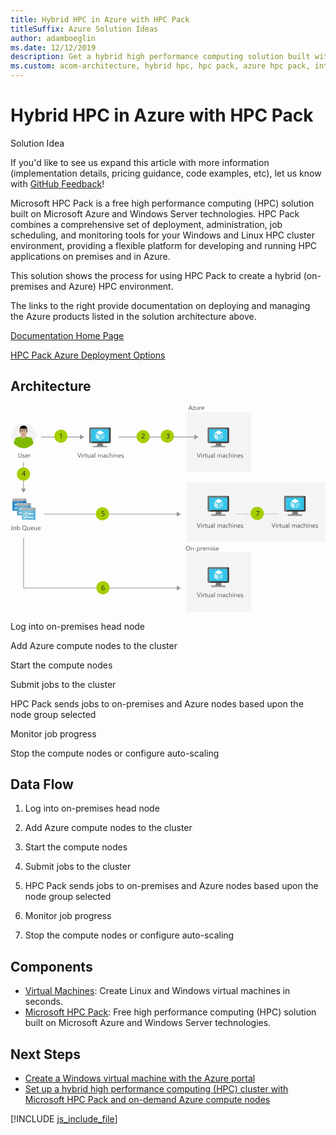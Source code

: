 ```yaml
---
title: Hybrid HPC in Azure with HPC Pack
titleSuffix: Azure Solution Ideas
author: adamboeglin
ms.date: 12/12/2019
description: Get a hybrid high performance computing solution built with Windows Server technology. Use Azure HPC Pack to create a hybrid HPC environment.
ms.custom: acom-architecture, hybrid hpc, hpc pack, azure hpc pack, interactive-diagram
---
```

# Hybrid HPC in Azure with HPC Pack

<div class="alert">
    <p class="alert-title">
        <span class="icon is-left" aria-hidden="true">
            <span class="icon docon docon-lightbulb" role="presentation"></span>
        </span>Solution Idea</p>
    <p>If you'd like to see us expand this article with more information (implementation details, pricing guidance, code examples, etc), let us know with <a href="#feedback">GitHub Feedback</a>!</p>
</div>

Microsoft HPC Pack is a free high performance computing (HPC) solution built on Microsoft Azure and Windows Server technologies. HPC Pack combines a comprehensive set of deployment, administration, job scheduling, and monitoring tools for your Windows and Linux HPC cluster environment, providing a flexible platform for developing and running HPC applications on premises and in Azure.

This solution shows the process for using HPC Pack to create a hybrid (on-premises and Azure) HPC environment.

The links to the right provide documentation on deploying and managing the Azure products listed in the solution architecture above.

[Documentation Home Page](https://technet.microsoft.com/library/cc514029\(v=ws.11\).aspx)

[HPC Pack Azure Deployment Options](/azure/virtual-machines/windows/hpcpack-cluster-options)

## Architecture

<svg class="architecture-diagram" aria-labelledby="hybrid-hpc-in-azure-with-hpc-pack" height="453" viewbox="0 0 690 453" width="690" xmlns="http://www.w3.org/2000/svg">
    <g fill="none" fill-rule="evenodd" stroke="none" stroke-width="1">
        <path fill="#F4F4F4" d="M386.358 452.874h141.34v-131.25h-141.34zM386.358 145.541h141.341V14.291H386.358zM386.358 298.874h303.344V167.623H386.358z"/>
        <path d="M4.743 229.25c0 .7.5 1.2 1.2 1.2h27.6c.7 0 1.2-.5 1.2-1.2v-20h-30v20z" fill="#0072C5"/>
        <path d="M4.743 209.65v19.6c0 .7.5 1.2 1.2 1.2h11.5l10.636-20.8H4.743z" fill="#0072C5"/>
        <path d="M4.743 209.65v19.6c0 .7.5 1.2 1.2 1.2h11.5l10.636-20.8H4.743z" fill="#2F8DCC"/>
        <path d="M8.843 216.65l-.3-.3c-.1-.1-.1-.2 0-.3l.8-.7.1-.1c.1 0 .1 0 .1.1l2.2 2.4 3.9-4.9s.1-.1.2-.1h.1l.9.7.1.1v.1l-5 6.3-3.1-3.3zM8.843 224.45l-.3-.3c-.1-.1-.1-.2 0-.3l.8-.7.1-.1c.1 0 .1 0 .1.1l2.2 2.4 3.9-4.9s.1-.1.2-.1h.1l.9.7.1.1v.1l-5 6.3-3.1-3.3z" fill="#FFF"/>
        <path d="M14.743 239.25c0 .7.5 1.2 1.2 1.2h27.6c.7 0 1.2-.5 1.2-1.2v-20h-30v20z" fill="#3998C5"/>
        <path d="M14.743 219.65v19.6c0 .7.5 1.2 1.2 1.2h11.5l10.636-20.8H14.743z" fill="#3998C5"/>
        <path d="M14.743 219.65v19.6c0 .7.5 1.2 1.2 1.2h11.5l10.636-20.8H14.743z" fill="#60ADCE"/>
        <path d="M18.843 226.65l-.3-.3c-.1-.1-.1-.2 0-.3l.8-.7.1-.1c.1 0 .1 0 .1.1l2.2 2.4 3.9-4.9s.1-.1.2-.1h.1l.9.7.1.1v.1l-5 6.3-3.1-3.3zM18.843 234.45l-.3-.3c-.1-.1-.1-.2 0-.3l.8-.7.1-.1c.1 0 .1 0 .1.1l2.2 2.4 3.9-4.9s.1-.1.2-.1h.1l.9.7.1.1v.1l-5 6.3-3.1-3.3z" fill="#FFF"/>
        <path d="M24.743 249.25c0 .7.5 1.2 1.2 1.2h27.6c.7 0 1.2-.5 1.2-1.2v-20h-30v20z" fill="#59B3D8"/>
        <path d="M53.542 224.05h-27.6c-.7 0-1.2.5-1.2 1.2v4.4h30v-4.4c0-.7-.5-1.2-1.2-1.2" fill="#9FA0A1"/>
        <path d="M25.942 224.05c-.7 0-1.2.5-1.2 1.2v4.4H48.08l2.863-5.6h-25z" fill="#B2B2B3"/>
        <path d="M24.743 229.65v19.6c0 .7.5 1.2 1.2 1.2h11.5l10.636-20.8H24.743z" fill="#59B3D8"/>
        <path d="M24.743 229.65v19.6c0 .7.5 1.2 1.2 1.2h11.5l10.636-20.8H24.743z" fill="#7BC3DD"/>
        <path d="M28.843 236.65l-.3-.3c-.1-.1-.1-.2 0-.3l.8-.7.1-.1c.1 0 .1 0 .1.1l2.2 2.4 3.9-4.9s.1-.1.2-.1h.1l.9.7.1.1v.1l-5 6.3-3.1-3.3zM37.942 238.55h12v-2h-12zM28.843 244.45l-.3-.3c-.1-.1-.1-.2 0-.3l.8-.7.1-.1c.1 0 .1 0 .1.1l2.2 2.4 3.9-4.9s.1-.1.2-.1h.1l.9.7.1.1v.1l-5 6.3-3.1-3.3zM37.942 246.45h12v-2h-12z" fill="#FFF"/>
        <path d="M33.542 204.05h-27.6c-.7 0-1.2.5-1.2 1.2v4.4h30v-4.4c0-.7-.5-1.2-1.2-1.2" fill="#9FA0A1"/>
        <path d="M5.942 204.05c-.7 0-1.2.5-1.2 1.2v4.4H28.08l2.863-5.6h-25z" fill="#B2B2B3"/>
        <path d="M43.542 214.05h-27.6c-.7 0-1.2.5-1.2 1.2v4.4h30v-4.4c0-.7-.5-1.2-1.2-1.2" fill="#9FA0A1"/>
        <path d="M15.942 214.05c-.7 0-1.2.5-1.2 1.2v4.4H38.08l2.863-5.6h-25z" fill="#B2B2B3"/>
        <path d="M55.968 66.548c0 14.98-12.092 27.078-26.997 27.078-14.98 0-27.07-12.097-27.07-27.078 0-14.905 12.09-26.994 27.07-26.994 14.905 0 26.997 12.089 26.997 26.994" fill="#F2F2F2"/>
        <path d="M28.746 93.626c-5.094-.075-9.89-1.521-13.916-3.956v-1.445l-.076-1.37-.15-2.738-.234-5.017-.228-4.335v-.303l3.503-.228.757-.075 10.04-.688.304-.075h.151v20.23h-.15z" fill="#7FBA00"/>
        <path fill="#7FBA00" d="M14.982 78.948l-1.672-8.443 14.672-2.965 1.677 8.442z"/>
        <path d="M43.497 74.462v.228l-.226 4.41-.302 6.462-.159 2.436V89.82c-4.027 2.436-8.814 3.805-13.838 3.805H28.747v-20.23h.15l.226.075 10.117.688.687.075 3.57.228z" fill="#7FBA00"/>
        <path d="M43.877 89.14a230.948 230.948 0 00-.909-3.579 215.002 215.002 0 00-1.982-6.84l-.073-.076c0-.156-.078-.31-.152-.46a59.437 59.437 0 00-.683-2.505c-.15-.462-.15-.99-.15-1.446a3.712 3.712 0 012.505-2.89 4.621 4.621 0 011.746-.075 3.58 3.58 0 012.587 2.505c.23.763.532 1.596.766 2.511.074.151.074.228.15.379.605 2.132 1.37 4.563 2.051 7.15-1.67 2.05-3.648 3.88-5.856 5.326" fill="#7FBA00"/>
        <path fill="#7FBA00" d="M42.584 78.948l-14.603-2.966 1.678-8.442 14.672 2.965z"/>
        <path d="M50.421 83.05c-.233.31-.462.537-.687.764-1.672 2.05-3.65 3.88-5.858 5.326-.226.15-.379.227-.605.379-.15-.455-.303-.991-.462-1.521-.908-3.118-1.974-6.923-2.73-9.352 0-.082 0-.158-.078-.234-.308-1.06-.536-1.975-.687-2.505l.764-.227 3.42-.99 3.268-.915.84-.228c0 .15.076.454.15.688.152.53.38 1.21.608 1.899.536 1.976 1.293 4.487 2.057 6.916" fill="#7FBA00"/>
        <path d="M39.163 74.916c.077 2.436 2.126 4.26 4.488 4.184 2.36-.076 4.257-2.057 4.182-4.411-.076-2.436-2.056-4.26-4.487-4.184-2.36.076-4.26 2.05-4.183 4.41M17.487 75.907c-.303.681-.606 1.521-.909 2.43 0 .151-.076.226-.076.308-.076.076-.076.152-.076.303-.61 1.521-1.217 3.27-1.823 5.17-.46 1.443-.99 2.89-1.445 4.41a27.01 27.01 0 01-5.629-5.396c.757-2.436 1.596-4.644 2.278-6.544.076-.227.076-.378.151-.53.31-.915.612-1.672.84-2.436.454-1.218 1.445-2.05 2.663-2.354.606-.075 1.217-.075 1.823.152 1.294.454 2.127 1.596 2.361 2.814.075.53 0 1.061-.158 1.673" fill="#7FBA00"/>
        <path d="M18.25 76.134c-.076.076-.076.15-.076.228-.226.53-.453 1.217-.762 2.126-.682 2.208-1.748 5.402-2.657 8.368-.31.763-.537 1.52-.764 2.284-.303-.234-.53-.385-.832-.612a27.014 27.014 0 01-5.63-5.396c-.151-.233-.303-.46-.46-.687 1.141-3.648 2.436-7.377 2.89-8.898.075-.076.075-.151.075-.227l.763.302 3.345 1.143 3.346 1.142.762.227z" fill="#7FBA00"/>
        <path d="M18.402 74.386c.227 2.354-1.521 4.487-3.881 4.714-2.354.227-4.486-1.521-4.714-3.881-.227-2.354 1.52-4.486 3.882-4.714 2.353-.226 4.486 1.522 4.713 3.88" fill="#7FBA00"/>
        <path d="M28.366 72.48c-2.815 0-5.099-1.748-5.099-4.563V64.27H33.46v3.647c0 2.815-2.28 4.563-5.093 4.563" fill="#D8B195"/>
        <path d="M28.366 45.485c-4.562 0-7.837 4.87-7.989 10.953 0-.15.076-.307.152-.459.536-1.598 3.123-.91 2.511.687-.303.985-.833 1.9-.833 2.967-.076.606.076 1.292.152 1.898.53.151.984.531.984 1.295v2.662a7.677 7.677 0 002.511 1.672c.764.531 1.597.91 2.512.91.908 0 1.747-.379 2.506-.91.99-.379 1.828-.989 2.587-1.749v-3.115c0-.688.454-1.068.99-1.219v-2.36c0-.15-.15-.453 0-.15-.687-1.37 1.067-2.588 1.975-1.673 0-6.31-2.203-11.409-8.058-11.409" fill="#B8977C"/>
        <path d="M36.424 56.516c0 6.385-3.421 10.721-8.058 10.721-4.638 0-7.99-4.336-7.99-10.721 0-6.316 3.352-11.41 7.99-11.41 5.855 0 8.058 5.093 8.058 11.41" fill="#D8B195"/>
        <path d="M21.14 55.068h-1.065c-.455 0-.758.457-.758.911v3.193c0 .536.303.916.758.916h.763l.303-5.02zM35.59 55.068h1.063c.459 0 .76.457.76.911v3.193c0 .536-.301.916-.76.916h-.76l-.302-5.02z" fill="#D8B195"/>
        <path d="M24.94 56.817c.308 0 .611-.302.611-.612 0-.303-.302-.606-.611-.606-.379 0-.683.303-.683.606.076.384.304.612.682.612M32.013 56.894a.605.605 0 00.613-.607c0-.308-.385-.61-.688-.61-.305 0-.607.302-.607.61 0 .378.302.681.682.607" fill="#000"/>
        <path d="M23.652 63.968h9.428c-1.142 2.277-2.814 3.646-4.714 3.646-1.906 0-3.578-1.37-4.714-3.646" fill="#D8B195"/>
        <path d="M30.039 60.01c0 .23-.23.532-.613.532-.074 0-.152.15-.377.308a.967.967 0 01-.682.305c-.228 0-.536-.154-.687-.305-.153-.157-.304-.308-.38-.308-.38 0-.606-.302-.606-.531v-.074h3.345v.074z" fill="#B8977C"/>
        <path d="M28.366 55.297v4.64h-1.672c0-.152.151-.303.227-.38.302-.23.53-.764.606-1.37l.075-2.587c0-.606.613-.303.764-.303" fill="#E6CCB9"/>
        <path d="M36.575 51.953v6.916h-.682l-.377-8.286-2.285.303c-3.193.38-6.386.38-9.579 0l-2.208-.303-.455 8.21h-.688v-6.84c0-4.108 2.815-7.453 6.317-7.453h3.648c3.496 0 6.31 3.345 6.31 7.453" fill="#000"/>
        <path d="M34.6 55.6v-.075c0-.228-.15-.456-.378-.682-.226-.31-1.067-.386-1.521-.386h-1.98c-.454 0-.911.076-1.213.386-.234.225-.234.38-.308.605v.151c0 .532.074.99.385 1.75.303.765.985 1.218 1.746 1.293.759.075 1.144.075 1.749 0 .605-.076.99-.228 1.218-.606.152-.229.226-.462.303-.839v-.077c.077-.53.077-.834 0-1.52m-.303 2.207c-.228.457-.535.683-1.218.76h-1.75c-.76-.077-1.368-.53-1.671-1.295-.233-.682-.308-1.292-.308-1.672v-.304c.075-.15.157-.227.234-.379a1.829 1.829 0 011.136-.384h1.98c.454 0 1.213.151 1.446.384.226.228.303.38.377.608v.075c0 .686 0 .99-.074 1.597v.151c-.077.227-.077.303-.152.46M27.602 55.448c0-.226-.075-.38-.303-.605-.302-.31-.757-.385-1.218-.385h-1.974c-.455 0-1.294.075-1.522.385l-.302.302c-.076.152-.076.23-.076.38v.074c0 .688-.076.991 0 1.598.076.377.152.688.303.84.227.378.606.53 1.218.604.682.077.984.077 1.748 0 .833-.075 1.445-.528 1.748-1.293.303-.758.378-1.217.378-1.749v-.15zm-.454 1.823c-.303.765-.915 1.22-1.672 1.295h-1.672c-.688-.076-.99-.227-1.219-.607a1.311 1.311 0 01-.226-.762c-.076-.607-.076-.91-.076-1.598v-.074c0-.077.076-.228.151-.303 0-.077.076-.228.228-.304.227-.234.99-.385 1.444-.385h1.975c.461 0 .916.151 1.143.385.075.15.151.227.227.38v.301c0 .38-.076.991-.303 1.672z" fill="#000"/>
        <path d="M34.524 54.533c-.303-.303-.913-.303-1.444-.303-.531-.074-1.598-.074-2.285-.074-.682.074-1.21.074-1.444.453-.151.152-.228.31-.303.536v-.077h-1.295v.077a3.728 3.728 0 00-.226-.536c-.303-.379-.833-.379-1.521-.453-.681 0-1.672 0-2.278.074-.537 0-1.142 0-1.445.303-.227.228-.385.612-.461.992 0 .074.537.074.537 0 0-.15.15-.457.303-.607.227-.234.757-.309 1.293-.309.455-.076 1.673-.076 2.127 0 .536 0 .915.075 1.142.31.075.15.227.303.227.53h1.9c0-.227.156-.38.234-.53.225-.235.682-.31 1.136-.31.459-.076 1.672-.076 2.13 0 .53 0 1.063.075 1.296.31.15.15.302.378.302.606 0 .074.532 0 .532 0-.078-.38-.23-.764-.457-.992" fill="#000"/>
        <path d="M28.44 64.119c-.838 0-1.67-.151-2.661-.38-.228 0-.303-.233-.303-.459.075-.151.303-.303.454-.228 1.9.38 3.118.38 4.942 0 .234-.075.459.077.459.228.077.226-.075.459-.303.459-.99.229-1.754.38-2.587.38" fill="#A71E22"/>
        <path fill="#36C4EA" d="M435.043 79.965h41.038V50.877h-41.038z"/>
        <path d="M462.28 82.762H449.454c1.541 5.44-.529 6.222-9.599 6.222v2.849h30.841v-2.85c-9.069 0-9.959-.777-8.416-6.221" fill="#7A7A7A"/>
        <path d="M476.01 48.296l.02.001-.02-.002h-41.756c-.611 0-1.163.244-1.602.625.439-.38.99-.624 1.6-.624h41.759z" fill="#707070"/>
        <path d="M476.04 48.298l-4.293 3.627h3.431v27.208h-35.635l-4.296 3.63h40.764c1.416 0 2.85-1.255 2.85-2.663V50.981c0-1.41-1.415-2.666-2.822-2.683" fill="#3E3E3E"/>
        <path d="M476.04 48.298h-.011.011zM431.69 80.1V50.981a2.749 2.749 0 00-.001.001V80.1c0 1.409 1.145 2.664 2.564 2.664h.993l.001-.001h-.994c-1.419 0-2.563-1.254-2.563-2.663" fill="#FFF"/>
        <path d="M435.265 79.134V51.926h36.482l4.292-3.627-.01-.001-.018-.001h-41.758c-.61 0-1.162.243-1.601.623a2.752 2.752 0 00-.961 2.06V80.1c0 1.409 1.144 2.663 2.563 2.663h.994l4.295-3.63h-4.278z" fill="#707070"/>
        <path fill="#9FA0A1" d="M439.855 91.832h30.841v-2.85h-30.841z"/>
        <path d="M455.764 50.272a.67.67 0 11-1.34 0 .67.67 0 011.34 0" fill="#B7D332"/>
        <path d="M455.79 64.705a.254.254 0 01-.126-.036l-8.306-4.795a.251.251 0 010-.434l8.255-4.763a.25.25 0 01.248 0l8.309 4.796a.247.247 0 01.124.217c0 .09-.046.172-.124.217l-8.253 4.762a.249.249 0 01-.127.036" fill="#FFF"/>
        <path d="M454.845 76.106v-9.591a.266.266 0 00-.122-.22l-8.281-4.777a.247.247 0 00-.252 0 .25.25 0 00-.13.215v9.597c.002.09.05.17.13.214l8.28 4.78a.237.237 0 00.126.033h.002c.04 0 .084-.011.125-.033a.259.259 0 00.122-.218" fill="#BEEDF7"/>
        <path d="M465.34 71.544a.246.246 0 00.127-.218v-9.529a.248.248 0 00-.127-.217.245.245 0 00-.248 0l-8.281 4.777a.258.258 0 00-.121.216v9.535c0 .09.047.17.12.215a.262.262 0 00.13.034h.002a.221.221 0 00.12-.034l8.278-4.779z" fill="#7CDBF1"/>
        <path fill="#36C4EA" d="M175.71 79.965h41.038V50.877H175.71z"/>
        <path d="M202.947 82.762H190.12c1.542 5.44-.529 6.222-9.599 6.222v2.849h30.842v-2.85c-9.07 0-9.959-.777-8.416-6.221" fill="#7A7A7A"/>
        <path d="M216.677 48.296l.02.001-.02-.002H174.92c-.61 0-1.162.244-1.602.625.44-.38.991-.624 1.601-.624h41.758z" fill="#707070"/>
        <path d="M216.706 48.298l-4.292 3.627h3.431v27.208H180.21l-4.296 3.63h40.763c1.416 0 2.85-1.255 2.85-2.663V50.981c0-1.41-1.415-2.666-2.82-2.683" fill="#3E3E3E"/>
        <path d="M216.707 48.298h-.011.01zM172.357 80.1V50.981a2.752 2.752 0 010 .001V80.1c0 1.409 1.144 2.664 2.563 2.664h.993v-.001h-.993c-1.418 0-2.563-1.254-2.563-2.663" fill="#FFF"/>
        <path d="M175.932 79.134V51.926h36.482l4.292-3.627-.01-.001-.018-.001H174.92c-.61 0-1.162.243-1.601.623a2.75 2.75 0 00-.962 2.06V80.1c0 1.409 1.145 2.663 2.564 2.663h.993l4.296-3.63h-4.278z" fill="#707070"/>
        <path fill="#9FA0A1" d="M180.522 91.832h30.841v-2.85h-30.841z"/>
        <path d="M196.43 50.272a.67.67 0 11-1.339.001.67.67 0 011.339-.001" fill="#B7D332"/>
        <path d="M196.457 64.705a.257.257 0 01-.126-.036l-8.306-4.795a.251.251 0 010-.434l8.255-4.763a.25.25 0 01.249 0l8.308 4.796a.247.247 0 01.124.217c0 .09-.047.172-.125.217l-8.253 4.762a.249.249 0 01-.126.036" fill="#FFF"/>
        <path d="M195.512 76.106v-9.591a.265.265 0 00-.123-.22l-8.281-4.777a.247.247 0 00-.252 0 .25.25 0 00-.128.215v9.597a.243.243 0 00.128.214l8.28 4.78a.237.237 0 00.127.033h.002c.04 0 .083-.011.124-.033a.257.257 0 00.123-.218" fill="#BEEDF7"/>
        <path d="M206.006 71.544a.246.246 0 00.127-.218v-9.529a.248.248 0 00-.127-.217.245.245 0 00-.248 0l-8.28 4.777a.26.26 0 00-.122.216v9.535c.001.09.048.17.121.215a.262.262 0 00.13.034h.001a.219.219 0 00.121-.034l8.277-4.779z" fill="#7CDBF1"/>
        <path fill="#36C4EA" d="M435.043 229.965h41.038v-29.088h-41.038z"/>
        <path d="M462.28 232.762H449.454c1.541 5.44-.529 6.222-9.599 6.222v2.849h30.841v-2.85c-9.069 0-9.959-.777-8.416-6.221" fill="#7A7A7A"/>
        <path d="M476.01 198.296l.02.001-.02-.002h-41.756c-.611 0-1.163.244-1.602.625.439-.38.99-.624 1.6-.624h41.759z" fill="#707070"/>
        <path d="M476.04 198.298l-4.293 3.627h3.431v27.208h-35.635l-4.296 3.63h40.764c1.416 0 2.85-1.255 2.85-2.663v-29.119c0-1.41-1.415-2.666-2.822-2.683" fill="#3E3E3E"/>
        <path d="M476.04 198.298h-.011.011zM431.69 230.1v-29.119a2.749 2.749 0 00-.001.001V230.1c0 1.409 1.145 2.664 2.564 2.664h.993l.001-.001h-.994c-1.419 0-2.563-1.254-2.563-2.663" fill="#FFF"/>
        <path d="M435.265 229.134v-27.208h36.482l4.292-3.627-.01-.001-.018-.001h-41.758c-.61 0-1.162.243-1.601.623a2.752 2.752 0 00-.961 2.06v29.12c0 1.409 1.144 2.663 2.563 2.663h.994l4.295-3.63h-4.278z" fill="#707070"/>
        <path fill="#9FA0A1" d="M439.855 241.832h30.841v-2.85h-30.841z"/>
        <path d="M455.764 200.272a.67.67 0 11-1.34 0 .67.67 0 011.34 0" fill="#B7D332"/>
        <path d="M455.79 214.705a.254.254 0 01-.126-.036l-8.306-4.795a.251.251 0 010-.434l8.255-4.763a.25.25 0 01.248 0l8.309 4.796a.247.247 0 01.124.217c0 .09-.046.172-.124.217l-8.253 4.762a.249.249 0 01-.127.036" fill="#FFF"/>
        <path d="M454.845 226.106v-9.591a.266.266 0 00-.122-.22l-8.281-4.777a.247.247 0 00-.252 0 .25.25 0 00-.13.215v9.597c.002.09.05.17.13.214l8.28 4.78a.237.237 0 00.126.033h.002c.04 0 .084-.011.125-.033a.259.259 0 00.122-.218" fill="#BEEDF7"/>
        <path d="M465.34 221.544a.246.246 0 00.127-.218v-9.529a.248.248 0 00-.127-.217.245.245 0 00-.248 0l-8.281 4.777a.258.258 0 00-.121.216v9.535c0 .09.047.17.12.215a.262.262 0 00.13.034h.002a.221.221 0 00.12-.034l8.278-4.779z" fill="#7CDBF1"/>
        <path fill="#36C4EA" d="M435.043 385.965h41.038v-29.088h-41.038z"/>
        <path d="M462.28 388.761H449.454c1.541 5.442-.529 6.222-9.599 6.222v2.85h30.841v-2.85c-9.069 0-9.959-.778-8.416-6.222" fill="#7A7A7A"/>
        <path d="M476.01 354.296l.02.001-.02-.002h-41.756c-.611 0-1.163.244-1.602.624.439-.38.99-.623 1.6-.623h41.759z" fill="#707070"/>
        <path d="M476.04 354.298l-4.293 3.627h3.431v27.21h-35.635l-4.296 3.628h40.764c1.416 0 2.85-1.255 2.85-2.663v-29.119c0-1.412-1.415-2.665-2.822-2.683" fill="#3E3E3E"/>
        <path d="M476.04 354.298h-.011.011zM431.69 386.1v-29.119a2.752 2.752 0 00-.001.001V386.1c0 1.409 1.145 2.664 2.564 2.664h.993l.001-.001h-.994c-1.419 0-2.563-1.255-2.563-2.663" fill="#FFF"/>
        <path d="M435.265 385.134v-27.209h36.482l4.292-3.627h-.01c-.006-.002-.012-.002-.018-.002h-41.758c-.61 0-1.162.243-1.601.623a2.754 2.754 0 00-.961 2.062v29.12c0 1.407 1.144 2.662 2.563 2.662h.994l4.295-3.629h-4.278z" fill="#707070"/>
        <path fill="#9FA0A1" d="M439.855 397.833h30.841v-2.851h-30.841z"/>
        <path d="M455.764 356.272a.67.67 0 11-1.34 0 .67.67 0 011.34 0" fill="#B7D332"/>
        <path d="M455.79 370.704a.263.263 0 01-.126-.035l-8.306-4.795a.254.254 0 01-.125-.218.25.25 0 01.125-.217l8.255-4.763a.255.255 0 01.248 0l8.309 4.797a.247.247 0 01.124.216.246.246 0 01-.124.217l-8.253 4.763a.258.258 0 01-.127.035" fill="#FFF"/>
        <path d="M454.845 382.106v-9.591a.264.264 0 00-.122-.22l-8.281-4.777a.247.247 0 00-.252 0 .25.25 0 00-.13.215v9.597c.002.09.05.17.13.214l8.28 4.78a.247.247 0 00.126.034h.002a.283.283 0 00.125-.034.256.256 0 00.122-.218" fill="#BEEDF7"/>
        <path d="M465.34 377.544a.246.246 0 00.127-.218v-9.529a.248.248 0 00-.127-.217.24.24 0 00-.248 0l-8.281 4.777a.258.258 0 00-.121.216v9.534a.253.253 0 00.12.216.273.273 0 00.13.034h.002a.23.23 0 00.12-.034l8.278-4.779z" fill="#7CDBF1"/>
        <path fill="#36C4EA" d="M602.71 229.965h41.038v-29.088H602.71z"/>
        <path d="M629.947 232.762h-12.826c1.541 5.44-.529 6.222-9.6 6.222v2.849h30.842v-2.85c-9.07 0-9.96-.777-8.416-6.221" fill="#7A7A7A"/>
        <path d="M643.678 198.296l.018.001-.02-.002H601.92c-.61 0-1.162.244-1.601.625.439-.38.99-.624 1.6-.624h41.759z" fill="#707070"/>
        <path d="M643.706 198.298l-4.293 3.627h3.432v27.208H607.21l-4.296 3.63h40.763c1.416 0 2.85-1.255 2.85-2.663v-29.119c0-1.41-1.415-2.666-2.82-2.683" fill="#3E3E3E"/>
        <path d="M643.707 198.298h-.012.012zM599.357 230.1v-29.119a2.749 2.749 0 00-.001.001V230.1c0 1.409 1.145 2.664 2.564 2.664h.993l.001-.001h-.994c-1.419 0-2.563-1.254-2.563-2.663" fill="#FFF"/>
        <path d="M602.932 229.134v-27.208h36.48l4.294-3.627-.01-.001-.018-.001H601.92c-.61 0-1.162.243-1.601.623a2.752 2.752 0 00-.961 2.06v29.12c0 1.409 1.143 2.663 2.562 2.663h.994l4.296-3.63h-4.278z" fill="#707070"/>
        <path fill="#9FA0A1" d="M607.522 241.832h30.84v-2.85h-30.84z"/>
        <path d="M623.43 200.272a.67.67 0 11-1.34.001.67.67 0 011.34-.001" fill="#B7D332"/>
        <path d="M623.457 214.705a.26.26 0 01-.127-.036l-8.306-4.795a.25.25 0 01-.124-.217c0-.09.047-.173.124-.217l8.256-4.763a.25.25 0 01.248 0l8.309 4.796a.249.249 0 01.124.217.25.25 0 01-.124.217l-8.253 4.762a.249.249 0 01-.127.036" fill="#FFF"/>
        <path d="M622.512 226.106v-9.591a.265.265 0 00-.123-.22l-8.281-4.777a.247.247 0 00-.252 0 .252.252 0 00-.128.215v9.597c0 .09.05.17.128.214l8.28 4.78a.237.237 0 00.127.033h.002c.04 0 .083-.011.124-.033a.257.257 0 00.123-.218" fill="#BEEDF7"/>
        <path d="M633.006 221.544a.245.245 0 00.128-.218v-9.529a.247.247 0 00-.128-.217.245.245 0 00-.248 0l-8.28 4.777a.258.258 0 00-.121.216v9.535c0 .09.047.17.12.215a.262.262 0 00.13.034h.002a.216.216 0 00.12-.034l8.277-4.779z" fill="#7CDBF1"/>
        <path d="M416.769 104.667l-3.63 9.803h-1.265l-3.554-9.803h1.278l2.714 7.772c.086.25.153.54.198.869h.028c.036-.274.111-.568.225-.882l2.769-7.76h1.237zM418.027 114.47h1.121v-7h-1.121v7zm.574-8.778a.709.709 0 01-.513-.205.693.693 0 01-.212-.519c0-.21.071-.384.212-.523a.704.704 0 01.513-.209.725.725 0 01.738.732.69.69 0 01-.215.512.72.72 0 01-.523.212zM425.068 108.604c-.196-.15-.48-.226-.848-.226-.478 0-.878.226-1.2.677-.321.451-.481 1.067-.481 1.846v3.568h-1.121v-7h1.12v1.443h.028c.16-.493.403-.876.73-1.152a1.669 1.669 0 011.102-.414c.292 0 .515.032.67.096v1.162zM429.532 114.401c-.264.146-.613.22-1.046.22-1.226 0-1.84-.685-1.84-2.052v-4.143h-1.202v-.957h1.203v-1.709l1.12-.362v2.071h1.765v.957h-1.764v3.945c0 .47.08.804.24 1.005.159.2.423.3.793.3.282 0 .526-.077.73-.232v.957zM436.689 114.47h-1.121v-1.107h-.027c-.465.847-1.185 1.27-2.161 1.27-1.668 0-2.502-.993-2.502-2.98v-4.183h1.115v4.006c0 1.476.565 2.215 1.695 2.215.547 0 .997-.202 1.35-.605.353-.404.53-.931.53-1.583v-4.033h1.121v7zM442.841 110.929l-1.688.232c-.52.073-.912.202-1.176.387-.264.184-.397.51-.397.98 0 .342.122.622.366.838.244.216.568.325.974.325.556 0 1.015-.195 1.378-.585.362-.39.543-.883.543-1.48v-.697zm1.121 3.54h-1.12v-1.093h-.028c-.488.839-1.206 1.258-2.154 1.258-.697 0-1.243-.184-1.637-.554-.394-.37-.59-.86-.59-1.47 0-1.307.77-2.068 2.31-2.283l2.098-.294c0-1.19-.48-1.784-1.442-1.784-.844 0-1.604.287-2.284.862v-1.15c.688-.436 1.481-.655 2.38-.655 1.644 0 2.467.87 2.467 2.61v4.554zM446.075 114.47h1.121v-10.363h-1.121zM463.24 114.47h-1.122v-4.02c0-.774-.119-1.335-.358-1.681-.24-.346-.642-.52-1.208-.52-.478 0-.884.219-1.219.657-.335.437-.503.96-.503 1.572v3.992h-1.12v-4.156c0-1.377-.532-2.065-1.594-2.065-.492 0-.898.206-1.217.619-.318.413-.478.949-.478 1.61v3.992h-1.12v-7h1.12v1.107h.027c.497-.847 1.222-1.271 2.174-1.271a2.027 2.027 0 011.982 1.449c.52-.966 1.295-1.45 2.324-1.45 1.541 0 2.311.95 2.311 2.852v4.313zM469.248 110.929l-1.688.232c-.52.073-.912.202-1.176.387-.264.184-.397.51-.397.98 0 .342.122.622.366.838.244.216.569.325.974.325.557 0 1.016-.195 1.378-.585.362-.39.543-.883.543-1.48v-.697zm1.121 3.54h-1.121v-1.093h-.027c-.488.839-1.205 1.258-2.154 1.258-.697 0-1.243-.184-1.636-.554-.395-.37-.592-.86-.592-1.47 0-1.307.77-2.068 2.31-2.283l2.099-.294c0-1.19-.48-1.784-1.442-1.784-.843 0-1.604.287-2.284.862v-1.15c.689-.436 1.482-.655 2.379-.655 1.646 0 2.468.87 2.468 2.61v4.554zM477.253 114.148c-.537.324-1.176.485-1.914.485-.998 0-1.804-.324-2.416-.974-.613-.649-.92-1.49-.92-2.526 0-1.152.33-2.079.99-2.778.662-.7 1.544-1.05 2.647-1.05.615 0 1.158.114 1.627.342v1.148c-.52-.364-1.076-.546-1.668-.546-.715 0-1.302.256-1.76.77-.458.511-.688 1.185-.688 2.02 0 .82.216 1.466.647 1.94.43.474 1.008.711 1.732.711.612 0 1.186-.203 1.723-.608v1.066zM484.759 114.47h-1.121v-4.033c0-1.46-.542-2.188-1.627-2.188-.547 0-1.007.21-1.381.633-.373.42-.56.963-.56 1.623v3.965h-1.122v-10.363h1.122v4.525h.027c.538-.884 1.304-1.326 2.297-1.326 1.577 0 2.365.95 2.365 2.85v4.314zM486.871 114.47h1.121v-7h-1.121v7zm.574-8.778a.708.708 0 01-.512-.205.693.693 0 01-.212-.519c0-.21.071-.384.212-.523a.703.703 0 01.512-.209.728.728 0 110 1.456zM496.072 114.47h-1.12v-3.992c0-1.486-.543-2.23-1.628-2.23-.56 0-1.024.212-1.39.634-.368.42-.55.953-.55 1.596v3.992h-1.123v-7h1.122v1.162h.027c.53-.884 1.295-1.326 2.297-1.326.765 0 1.351.247 1.757.742.406.494.608 1.209.608 2.143v4.279zM502.662 110.3c-.004-.647-.16-1.151-.468-1.511-.307-.36-.735-.54-1.282-.54a1.81 1.81 0 00-1.347.568c-.369.378-.596.872-.683 1.483h3.78zm1.148.95h-4.942c.02.779.23 1.38.63 1.805.4.424.952.636 1.653.636.79 0 1.514-.26 2.174-.78v1.053c-.615.447-1.429.67-2.44.67-.989 0-1.766-.318-2.33-.954-.566-.635-.849-1.53-.849-2.683 0-1.09.31-1.976.927-2.662.617-.686 1.383-1.03 2.3-1.03.916 0 1.625.297 2.125.89.502.592.752 1.415.752 2.467v.588zM505.082 114.217v-1.203a3.32 3.32 0 002.017.677c.984 0 1.476-.328 1.476-.985a.856.856 0 00-.126-.475 1.259 1.259 0 00-.342-.345c-.143-.1-.312-.19-.505-.27-.195-.08-.403-.163-.626-.25a8.145 8.145 0 01-.817-.372 2.483 2.483 0 01-.588-.424 1.563 1.563 0 01-.355-.537 1.89 1.89 0 01-.12-.704c0-.328.075-.618.225-.871.151-.253.352-.465.602-.636.251-.171.537-.3.858-.386.322-.087.653-.13.994-.13.607 0 1.149.105 1.627.314v1.135c-.514-.337-1.107-.506-1.777-.506-.209 0-.398.024-.567.072a1.382 1.382 0 00-.434.202.91.91 0 00-.28.31.808.808 0 00-.1.4c0 .183.033.336.1.459.065.123.163.232.29.328.128.095.283.182.465.259.182.078.389.162.622.253.31.119.588.24.834.366s.456.267.629.424c.173.157.306.338.4.543.093.206.14.449.14.732 0 .346-.077.647-.229.902a1.945 1.945 0 01-.612.636 2.812 2.812 0 01-.882.376 4.35 4.35 0 01-1.046.123c-.72 0-1.344-.14-1.873-.417M155.102 104.667l-3.63 9.803h-1.265l-3.554-9.803h1.278l2.714 7.772c.086.25.153.54.198.869h.028c.036-.274.111-.568.225-.882l2.77-7.76h1.236zM156.36 114.47h1.121v-7h-1.121v7zm.574-8.778a.709.709 0 01-.513-.205.693.693 0 01-.212-.519c0-.21.071-.384.212-.523a.704.704 0 01.513-.209.725.725 0 01.738.732.69.69 0 01-.215.512.72.72 0 01-.523.212zM163.4 108.604c-.195-.15-.478-.226-.847-.226-.478 0-.878.226-1.2.677-.321.451-.481 1.067-.481 1.846v3.568h-1.121v-7h1.12v1.443h.028c.16-.493.403-.876.73-1.152a1.669 1.669 0 011.102-.414c.292 0 .515.032.67.096v1.162zM167.865 114.401c-.264.146-.613.22-1.046.22-1.226 0-1.84-.685-1.84-2.052v-4.143h-1.202v-.957h1.203v-1.709l1.12-.362v2.071h1.765v.957H166.1v3.945c0 .47.08.804.24 1.005.159.2.423.3.793.3.282 0 .526-.077.73-.232v.957zM175.022 114.47h-1.121v-1.107h-.027c-.465.847-1.185 1.27-2.161 1.27-1.668 0-2.502-.993-2.502-2.98v-4.183h1.115v4.006c0 1.476.565 2.215 1.695 2.215.547 0 .997-.202 1.35-.605.353-.404.53-.931.53-1.583v-4.033h1.121v7zM181.174 110.929l-1.688.232c-.52.073-.912.202-1.176.387-.264.184-.397.51-.397.98 0 .342.122.622.366.838.244.216.568.325.974.325.556 0 1.015-.195 1.378-.585.362-.39.543-.883.543-1.48v-.697zm1.121 3.54h-1.12v-1.093h-.028c-.488.839-1.206 1.258-2.154 1.258-.697 0-1.243-.184-1.637-.554-.394-.37-.59-.86-.59-1.47 0-1.307.77-2.068 2.31-2.283l2.098-.294c0-1.19-.48-1.784-1.442-1.784-.844 0-1.604.287-2.284.862v-1.15c.688-.436 1.481-.655 2.38-.655 1.644 0 2.467.87 2.467 2.61v4.554zM184.408 114.47h1.121v-10.363h-1.121zM201.573 114.47h-1.121v-4.02c0-.774-.12-1.335-.36-1.681-.238-.346-.641-.52-1.206-.52-.478 0-.885.219-1.22.657-.335.437-.502.96-.502 1.572v3.992h-1.121v-4.156c0-1.377-.531-2.065-1.593-2.065-.492 0-.898.206-1.217.619-.32.413-.478.949-.478 1.61v3.992h-1.121v-7h1.12v1.107h.028c.497-.847 1.22-1.271 2.174-1.271a2.027 2.027 0 011.982 1.449c.52-.966 1.295-1.45 2.324-1.45 1.54 0 2.31.95 2.31 2.852v4.313zM207.582 110.929l-1.689.232c-.52.073-.911.202-1.175.387-.264.184-.397.51-.397.98 0 .342.121.622.365.838.244.216.569.325.975.325.555 0 1.014-.195 1.377-.585.362-.39.543-.883.543-1.48v-.697zm1.12 3.54h-1.12v-1.093h-.028c-.488.839-1.206 1.258-2.154 1.258-.697 0-1.243-.184-1.637-.554-.394-.37-.59-.86-.59-1.47 0-1.307.77-2.068 2.31-2.283l2.099-.294c0-1.19-.481-1.784-1.442-1.784-.844 0-1.604.287-2.284.862v-1.15c.688-.436 1.48-.655 2.379-.655 1.644 0 2.467.87 2.467 2.61v4.554zM215.586 114.148c-.538.324-1.176.485-1.914.485-.998 0-1.804-.324-2.417-.974-.612-.649-.919-1.49-.919-2.526 0-1.152.331-2.079.991-2.778.661-.7 1.543-1.05 2.646-1.05.615 0 1.157.114 1.627.342v1.148c-.52-.364-1.076-.546-1.668-.546-.716 0-1.303.256-1.76.77-.459.511-.688 1.185-.688 2.02 0 .82.216 1.466.646 1.94.431.474 1.01.711 1.733.711.611 0 1.185-.203 1.723-.608v1.066zM223.092 114.47h-1.12v-4.033c0-1.46-.544-2.188-1.628-2.188-.547 0-1.007.21-1.38.633-.374.42-.56.963-.56 1.623v3.965h-1.123v-10.363h1.122v4.525h.027c.537-.884 1.303-1.326 2.297-1.326 1.576 0 2.365.95 2.365 2.85v4.314zM225.205 114.47h1.121v-7h-1.121v7zm.574-8.778a.709.709 0 01-.513-.205.693.693 0 01-.212-.519c0-.21.071-.384.212-.523a.704.704 0 01.513-.209.725.725 0 01.738.732c0 .2-.072.371-.215.512a.72.72 0 01-.523.212zM234.406 114.47h-1.121v-3.992c0-1.486-.543-2.23-1.627-2.23-.561 0-1.024.212-1.391.634-.367.42-.55.953-.55 1.596v3.992h-1.122v-7h1.122v1.162h.027c.529-.884 1.294-1.326 2.297-1.326.765 0 1.35.247 1.757.742.405.494.608 1.209.608 2.143v4.279zM240.996 110.3c-.004-.647-.161-1.151-.468-1.511-.308-.36-.735-.54-1.282-.54-.53 0-.978.189-1.347.568-.37.378-.597.872-.683 1.483h3.78zm1.148.95h-4.942c.018.779.228 1.38.629 1.805.4.424.953.636 1.654.636.789 0 1.513-.26 2.174-.78v1.053c-.615.447-1.43.67-2.44.67-.99 0-1.766-.318-2.331-.954-.565-.635-.848-1.53-.848-2.683 0-1.09.309-1.976.926-2.662.618-.686 1.384-1.03 2.3-1.03.917 0 1.625.297 2.126.89.502.592.752 1.415.752 2.467v.588zM243.416 114.217v-1.203a3.32 3.32 0 002.017.677c.984 0 1.476-.328 1.476-.985a.856.856 0 00-.126-.475 1.273 1.273 0 00-.343-.345c-.143-.1-.311-.19-.505-.27-.195-.08-.403-.163-.625-.25a8.043 8.043 0 01-.817-.372 2.483 2.483 0 01-.588-.424 1.58 1.58 0 01-.357-.537 1.911 1.911 0 01-.119-.704c0-.328.076-.618.226-.871.15-.253.35-.465.601-.636.25-.171.536-.3.858-.386.321-.087.654-.13.994-.13.606 0 1.15.105 1.627.314v1.135c-.515-.337-1.107-.506-1.777-.506-.21 0-.398.024-.566.072a1.371 1.371 0 00-.434.202.923.923 0 00-.281.31.818.818 0 00-.1.4.96.96 0 00.1.459c.066.123.162.232.29.328.127.095.282.182.465.259.183.078.39.162.623.253.31.119.588.24.833.366.246.126.456.267.63.424.172.157.305.338.399.543.094.206.14.449.14.732 0 .346-.076.647-.228.902a1.956 1.956 0 01-.613.636c-.256.168-.55.294-.882.376a4.356 4.356 0 01-1.046.123c-.72 0-1.344-.14-1.873-.417M24.653 110.505c0 2.752-1.242 4.129-3.726 4.129-2.378 0-3.568-1.324-3.568-3.972v-5.995h1.148v5.92c0 2.01.848 3.015 2.543 3.015 1.637 0 2.455-.971 2.455-2.912v-6.023h1.148v5.838zM26.526 114.217v-1.203a3.32 3.32 0 002.017.677c.984 0 1.476-.328 1.476-.985a.856.856 0 00-.126-.475 1.273 1.273 0 00-.342-.345c-.144-.1-.312-.19-.506-.27-.194-.08-.402-.163-.625-.25a8.043 8.043 0 01-.817-.372 2.483 2.483 0 01-.588-.424 1.58 1.58 0 01-.356-.537 1.911 1.911 0 01-.12-.704c0-.328.076-.618.226-.871.15-.253.35-.465.602-.636.25-.171.536-.3.858-.386.32-.087.653-.13.994-.13.606 0 1.149.105 1.627.314v1.135c-.515-.337-1.107-.506-1.777-.506-.21 0-.4.024-.567.072a1.371 1.371 0 00-.434.202.923.923 0 00-.281.31.818.818 0 00-.1.4.96.96 0 00.1.459c.066.123.163.232.29.328.128.095.283.182.466.259.182.078.389.162.622.253.31.119.588.24.834.366s.455.267.629.424c.173.157.306.338.399.543.094.206.14.449.14.732 0 .346-.076.647-.228.902a1.956 1.956 0 01-.612.636c-.256.168-.55.294-.882.376a4.356 4.356 0 01-1.046.123c-.72 0-1.344-.14-1.873-.417M37.368 110.3c-.004-.647-.161-1.151-.468-1.511-.308-.36-.735-.54-1.282-.54-.53 0-.978.189-1.347.568-.37.378-.597.872-.683 1.483h3.78zm1.148.95h-4.942c.018.779.228 1.38.629 1.805.4.424.953.636 1.654.636.789 0 1.513-.26 2.174-.78v1.053c-.615.447-1.43.67-2.44.67-.99 0-1.766-.318-2.331-.954-.565-.635-.848-1.53-.848-2.683 0-1.09.309-1.976.926-2.662.618-.686 1.384-1.03 2.3-1.03.917 0 1.625.297 2.126.89.502.592.752 1.415.752 2.467v.588zM43.862 108.604c-.196-.15-.48-.226-.848-.226-.478 0-.878.226-1.2.677-.321.451-.481 1.067-.481 1.846v3.568h-1.121v-7h1.12v1.443h.028c.16-.493.403-.876.73-1.152a1.669 1.669 0 011.102-.414c.292 0 .515.032.67.096v1.162zM3.657 269.623c0 1.162-.246 2.065-.738 2.71s-1.15.968-1.976.968c-.383 0-.697-.055-.943-.164v-1.135c.246.178.565.267.957.267 1.034 0 1.552-.878 1.552-2.632v-6.303h1.148v6.289zM9.003 266.916c-.72 0-1.29.245-1.71.735-.418.49-.628 1.165-.628 2.027 0 .829.212 1.483.636 1.962.424.478.99.717 1.702.717.725 0 1.282-.234 1.67-.704.39-.47.586-1.137.586-2.003 0-.875-.195-1.55-.585-2.023-.39-.474-.946-.711-1.671-.711M8.92 273.3c-1.035 0-1.86-.327-2.478-.981-.618-.654-.926-1.521-.926-2.601 0-1.176.32-2.095.964-2.755.642-.661 1.51-.991 2.604-.991 1.043 0 1.858.32 2.444.964.585.642.878 1.533.878 2.672 0 1.117-.315 2.01-.946 2.683-.632.673-1.478 1.009-2.54 1.009M15.32 269.302v.978c0 .578.187 1.069.563 1.473.376.403.853.605 1.432.605.68 0 1.211-.26 1.596-.78.386-.52.578-1.241.578-2.167 0-.78-.18-1.39-.54-1.832-.36-.442-.848-.663-1.463-.663-.652 0-1.176.227-1.572.68-.397.454-.595 1.022-.595 1.706m.027 2.823h-.027v1.012H14.2v-10.363h1.12v4.593h.027c.552-.93 1.358-1.394 2.42-1.394.898 0 1.601.313 2.11.94.507.626.761 1.466.761 2.519 0 1.17-.284 2.109-.854 2.813-.57.704-1.349 1.056-2.338 1.056-.925 0-1.625-.392-2.099-1.176M30.447 264.209c-1.03 0-1.866.372-2.509 1.114-.642.743-.964 1.719-.964 2.926 0 1.203.312 2.176.937 2.919.63.734 1.447 1.1 2.454 1.1 1.076 0 1.923-.351 2.543-1.052.62-.702.93-1.684.93-2.946 0-1.3-.3-2.3-.903-3.001-.6-.707-1.43-1.06-2.488-1.06m-.082 9.092c-1.385 0-2.5-.458-3.343-1.374-.834-.916-1.25-2.108-1.25-3.575 0-1.582.425-2.84 1.278-3.774.856-.94 2.016-1.408 3.48-1.408 1.348 0 2.437.456 3.267 1.367.83.912 1.244 2.103 1.244 3.575 0 1.6-.424 2.865-1.272 3.794-.2.223-.414.415-.642.574l2.755 1.976h-2.085l-1.846-1.381a5.295 5.295 0 01-1.586.226M42.478 273.137h-1.12v-1.107h-.027c-.466.847-1.186 1.27-2.162 1.27-1.667 0-2.502-.993-2.502-2.98v-4.183h1.115v4.006c0 1.476.566 2.215 1.696 2.215.547 0 .996-.202 1.35-.605.352-.404.53-.931.53-1.583v-4.033h1.12v7zM49.219 268.967c-.004-.647-.161-1.151-.468-1.511-.308-.36-.735-.54-1.282-.54-.53 0-.978.189-1.347.568-.37.378-.597.872-.683 1.483h3.78zm1.148.95h-4.942c.018.779.228 1.38.629 1.805.4.424.953.636 1.654.636.789 0 1.513-.26 2.174-.78v1.053c-.615.447-1.43.67-2.44.67-.99 0-1.766-.318-2.331-.954-.565-.635-.848-1.53-.848-2.683 0-1.09.309-1.976.926-2.662.618-.686 1.384-1.03 2.3-1.03.917 0 1.625.297 2.126.89.502.592.752 1.415.752 2.467v.588zM57.723 273.137h-1.121v-1.107h-.027c-.465.847-1.185 1.27-2.161 1.27-1.668 0-2.502-.993-2.502-2.98v-4.183h1.115v4.006c0 1.476.565 2.215 1.695 2.215.547 0 .997-.202 1.35-.605.353-.404.53-.931.53-1.583v-4.033h1.12v7zM64.463 268.967c-.004-.647-.161-1.151-.468-1.511-.308-.36-.735-.54-1.282-.54-.53 0-.978.189-1.347.568-.37.378-.597.872-.683 1.483h3.78zm1.148.95h-4.942c.018.779.228 1.38.629 1.805.4.424.953.636 1.654.636.789 0 1.513-.26 2.174-.78v1.053c-.615.447-1.43.67-2.44.67-.99 0-1.766-.318-2.331-.954-.565-.635-.848-1.53-.848-2.683 0-1.09.309-1.976.926-2.662.618-.686 1.384-1.03 2.3-1.03.917 0 1.625.297 2.126.89.502.592.752 1.415.752 2.467v.588zM395.716 6.023l-1.538-4.177a3.98 3.98 0 01-.15-.656H394a3.622 3.622 0 01-.157.656l-1.524 4.177h3.397zm2.687 3.78h-1.272l-1.039-2.748h-4.156l-.978 2.748h-1.278L393.44 0h1.19l3.773 9.802zM404.576 3.124l-4.143 5.722h4.102v.957h-5.75v-.349l4.144-5.694h-3.753v-.957h5.4zM411.685 9.803h-1.12V8.696h-.028c-.465.847-1.185 1.271-2.16 1.271-1.669 0-2.503-.994-2.503-2.98V2.803h1.115V6.81c0 1.476.565 2.215 1.695 2.215.547 0 .997-.202 1.35-.605.353-.404.53-.93.53-1.583V2.803h1.121v7zM417.598 3.938c-.196-.15-.479-.226-.848-.226-.478 0-.878.226-1.199.677-.322.45-.482 1.067-.482 1.846v3.568h-1.12v-7h1.12v1.443h.027c.16-.493.403-.876.731-1.152a1.669 1.669 0 011.101-.414c.292 0 .515.032.67.096v1.162zM423.293 5.633c-.005-.647-.161-1.15-.469-1.51-.308-.36-.735-.54-1.281-.54-.53 0-.978.188-1.348.567-.368.378-.596.872-.683 1.483h3.78zm1.147.95h-4.942c.019.78.228 1.381.63 1.805.4.424.952.636 1.654.636.788 0 1.513-.26 2.173-.78v1.053c-.614.447-1.428.67-2.44.67-.988 0-1.765-.318-2.33-.954-.565-.635-.849-1.53-.849-2.683 0-1.089.31-1.976.926-2.662.618-.686 1.385-1.029 2.301-1.029.916 0 1.625.296 2.125.89.502.591.752 1.414.752 2.466v.588zM416.769 258.334l-3.63 9.803h-1.265l-3.554-9.803h1.278l2.714 7.772c.086.25.153.54.198.869h.028c.036-.274.111-.568.225-.882l2.769-7.76h1.237zM418.027 268.137h1.121v-7h-1.121v7zm.574-8.778a.709.709 0 01-.513-.205.693.693 0 01-.212-.519c0-.21.071-.384.212-.523a.704.704 0 01.513-.209.725.725 0 01.738.732.69.69 0 01-.215.512.72.72 0 01-.523.212zM425.068 262.271c-.196-.15-.48-.226-.848-.226-.478 0-.878.226-1.2.677-.321.451-.481 1.067-.481 1.846v3.568h-1.121v-7h1.12v1.443h.028c.16-.493.403-.876.73-1.152a1.669 1.669 0 011.102-.414c.292 0 .515.032.67.096v1.162zM429.532 268.068c-.264.146-.613.22-1.046.22-1.226 0-1.84-.685-1.84-2.052v-4.143h-1.202v-.957h1.203v-1.709l1.12-.362v2.071h1.765v.957h-1.764v3.945c0 .47.08.804.24 1.005.159.2.423.3.793.3.282 0 .526-.077.73-.232v.957zM436.689 268.137h-1.121v-1.107h-.027c-.465.847-1.185 1.27-2.161 1.27-1.668 0-2.502-.993-2.502-2.98v-4.183h1.115v4.006c0 1.476.565 2.215 1.695 2.215.547 0 .997-.202 1.35-.605.353-.404.53-.931.53-1.583v-4.033h1.121v7zM442.841 264.596l-1.688.232c-.52.073-.912.202-1.176.387-.264.184-.397.51-.397.98 0 .342.122.622.366.838.244.216.568.325.974.325.556 0 1.015-.195 1.378-.585.362-.39.543-.883.543-1.48v-.697zm1.121 3.54h-1.12v-1.093h-.028c-.488.839-1.206 1.258-2.154 1.258-.697 0-1.243-.184-1.637-.554-.394-.37-.59-.86-.59-1.47 0-1.307.77-2.068 2.31-2.283l2.098-.294c0-1.19-.48-1.784-1.442-1.784-.844 0-1.604.287-2.284.862v-1.15c.688-.436 1.481-.655 2.38-.655 1.644 0 2.467.87 2.467 2.61v4.554zM446.075 268.137h1.121v-10.363h-1.121zM463.24 268.137h-1.122v-4.02c0-.774-.119-1.335-.358-1.681-.24-.346-.642-.52-1.208-.52-.478 0-.884.219-1.219.657-.335.437-.503.96-.503 1.572v3.992h-1.12v-4.156c0-1.377-.532-2.065-1.594-2.065-.492 0-.898.206-1.217.619-.318.413-.478.949-.478 1.61v3.992h-1.12v-7h1.12v1.107h.027c.497-.847 1.222-1.271 2.174-1.271a2.027 2.027 0 011.982 1.449c.52-.966 1.295-1.45 2.324-1.45 1.541 0 2.311.95 2.311 2.852v4.313zM469.248 264.596l-1.688.232c-.52.073-.912.202-1.176.387-.264.184-.397.51-.397.98 0 .342.122.622.366.838.244.216.569.325.974.325.557 0 1.016-.195 1.378-.585.362-.39.543-.883.543-1.48v-.697zm1.121 3.54h-1.121v-1.093h-.027c-.488.839-1.205 1.258-2.154 1.258-.697 0-1.243-.184-1.636-.554-.395-.37-.592-.86-.592-1.47 0-1.307.77-2.068 2.31-2.283l2.099-.294c0-1.19-.48-1.784-1.442-1.784-.843 0-1.604.287-2.284.862v-1.15c.689-.436 1.482-.655 2.379-.655 1.646 0 2.468.87 2.468 2.61v4.554zM477.253 267.815c-.537.324-1.176.485-1.914.485-.998 0-1.804-.324-2.416-.974-.613-.649-.92-1.49-.92-2.526 0-1.152.33-2.079.99-2.778.662-.7 1.544-1.05 2.647-1.05.615 0 1.158.114 1.627.342v1.148c-.52-.364-1.076-.546-1.668-.546-.715 0-1.302.256-1.76.77-.458.511-.688 1.185-.688 2.02 0 .82.216 1.466.647 1.94.43.474 1.008.711 1.732.711.612 0 1.186-.203 1.723-.608v1.066zM484.759 268.137h-1.121v-4.033c0-1.46-.542-2.188-1.627-2.188-.547 0-1.007.21-1.381.633-.373.42-.56.963-.56 1.623v3.965h-1.122v-10.363h1.122v4.525h.027c.538-.884 1.304-1.326 2.297-1.326 1.577 0 2.365.95 2.365 2.85v4.314zM486.871 268.137h1.121v-7h-1.121v7zm.574-8.778a.708.708 0 01-.512-.205.693.693 0 01-.212-.519c0-.21.071-.384.212-.523a.703.703 0 01.512-.209.728.728 0 110 1.456zM496.072 268.137h-1.12v-3.992c0-1.486-.543-2.23-1.628-2.23-.56 0-1.024.212-1.39.634-.368.42-.55.953-.55 1.596v3.992h-1.123v-7h1.122v1.162h.027c.53-.884 1.295-1.326 2.297-1.326.765 0 1.351.247 1.757.742.406.494.608 1.209.608 2.143v4.279zM502.662 263.967c-.004-.647-.16-1.151-.468-1.511-.307-.36-.735-.54-1.282-.54a1.81 1.81 0 00-1.347.568c-.369.378-.596.872-.683 1.483h3.78zm1.148.95h-4.942c.02.779.23 1.38.63 1.805.4.424.952.636 1.653.636.79 0 1.514-.26 2.174-.78v1.053c-.615.447-1.429.67-2.44.67-.989 0-1.766-.318-2.33-.954-.566-.635-.849-1.53-.849-2.683 0-1.09.31-1.976.927-2.662.617-.686 1.383-1.03 2.3-1.03.916 0 1.625.297 2.125.89.502.592.752 1.415.752 2.467v.588zM505.082 267.884v-1.203a3.32 3.32 0 002.017.677c.984 0 1.476-.328 1.476-.985a.856.856 0 00-.126-.475 1.259 1.259 0 00-.342-.345c-.143-.1-.312-.19-.505-.27-.195-.08-.403-.163-.626-.25a8.145 8.145 0 01-.817-.372 2.483 2.483 0 01-.588-.424 1.563 1.563 0 01-.355-.537 1.89 1.89 0 01-.12-.704c0-.328.075-.618.225-.871.151-.253.352-.465.602-.636.251-.171.537-.3.858-.386.322-.087.653-.13.994-.13.607 0 1.149.105 1.627.314v1.135c-.514-.337-1.107-.506-1.777-.506-.209 0-.398.024-.567.072a1.382 1.382 0 00-.434.202.91.91 0 00-.28.31.808.808 0 00-.1.4c0 .183.033.336.1.459.065.123.163.232.29.328.128.095.283.182.465.259.182.078.389.162.622.253.31.119.588.24.834.366s.456.267.629.424c.173.157.306.338.4.543.093.206.14.449.14.732 0 .346-.077.647-.229.902a1.945 1.945 0 01-.612.636 2.812 2.812 0 01-.882.376 4.35 4.35 0 01-1.046.123c-.72 0-1.344-.14-1.873-.417M388.848 309.208c-1.03 0-1.866.372-2.509 1.114-.642.743-.964 1.72-.964 2.926 0 1.208.314 2.18.94 2.916.627.735 1.444 1.104 2.451 1.104 1.076 0 1.923-.35 2.543-1.053.62-.7.93-1.684.93-2.946 0-1.294-.3-2.294-.903-3-.6-.707-1.43-1.06-2.488-1.06m-.082 9.091c-1.39 0-2.503-.458-3.339-1.374-.837-.916-1.255-2.108-1.255-3.575 0-1.577.426-2.834 1.28-3.774.851-.938 2.011-1.408 3.478-1.408 1.354 0 2.444.456 3.271 1.367.827.912 1.241 2.104 1.241 3.575 0 1.6-.424 2.865-1.272 3.794-.847.93-1.982 1.395-3.404 1.395M401.03 318.136h-1.121v-3.992c0-1.486-.543-2.229-1.627-2.229-.561 0-1.024.211-1.391.633-.367.421-.55.953-.55 1.596v3.992h-1.122v-7h1.122v1.162h.027c.529-.884 1.294-1.326 2.297-1.326.765 0 1.35.247 1.757.742.405.494.608 1.21.608 2.143v4.28zM402.992 314.677h3.732v-.882h-3.732zM409.862 314.301v.978c0 .58.188 1.07.564 1.473.376.403.853.605 1.432.605.679 0 1.21-.26 1.596-.78.386-.519.578-1.24.578-2.167 0-.779-.18-1.389-.54-1.832-.36-.44-.848-.663-1.463-.663-.652 0-1.176.227-1.572.681-.397.453-.595 1.021-.595 1.705m.027 2.823h-.027v4.232h-1.121v-10.22h1.12v1.23h.028c.552-.929 1.358-1.394 2.42-1.394.903 0 1.607.313 2.113.94.505.626.758 1.466.758 2.52 0 1.171-.284 2.108-.854 2.812-.57.704-1.35 1.056-2.338 1.056-.907 0-1.606-.392-2.1-1.176M420.622 312.27c-.196-.15-.48-.225-.848-.225-.478 0-.878.226-1.2.677-.321.45-.481 1.067-.481 1.846v3.568h-1.121v-7h1.12v1.443h.028c.16-.493.403-.876.73-1.152a1.669 1.669 0 011.102-.414c.292 0 .515.032.67.096v1.162zM426.316 313.966c-.004-.646-.161-1.15-.468-1.51-.308-.36-.735-.54-1.282-.54-.53 0-.978.19-1.347.567-.37.38-.597.873-.683 1.483h3.78zm1.148.95h-4.942c.018.78.228 1.381.629 1.805.4.424.953.636 1.654.636.789 0 1.513-.26 2.174-.78v1.053c-.615.447-1.43.67-2.44.67-.99 0-1.766-.317-2.331-.953-.565-.636-.848-1.53-.848-2.684 0-1.089.309-1.976.926-2.662.618-.686 1.384-1.029 2.3-1.029.917 0 1.625.297 2.126.89.502.591.752 1.414.752 2.466v.588zM439.1 318.136h-1.122v-4.02c0-.774-.12-1.334-.359-1.68-.239-.347-.642-.52-1.207-.52-.478 0-.885.218-1.22.656-.335.437-.502.961-.502 1.572v3.992h-1.12v-4.156c0-1.376-.532-2.065-1.594-2.065-.492 0-.898.206-1.217.62-.319.412-.478.95-.478 1.61v3.991h-1.12v-7h1.12v1.107h.027c.497-.847 1.221-1.27 2.174-1.27a2.017 2.017 0 011.982 1.449c.52-.967 1.295-1.45 2.324-1.45 1.541 0 2.311.95 2.311 2.851v4.313zM441.218 318.136h1.121v-7h-1.121v7zm.574-8.777a.712.712 0 01-.724-.725c0-.209.071-.384.212-.522a.7.7 0 01.512-.209c.206 0 .38.069.523.209a.694.694 0 01.216.522.691.691 0 01-.216.513.717.717 0 01-.523.212zM444.185 317.883v-1.203a3.32 3.32 0 002.017.677c.984 0 1.476-.328 1.476-.985a.855.855 0 00-.126-.474 1.29 1.29 0 00-.342-.346c-.144-.1-.312-.19-.506-.27-.194-.08-.402-.163-.625-.25a8.043 8.043 0 01-.817-.372 2.481 2.481 0 01-.588-.423 1.584 1.584 0 01-.356-.538 1.908 1.908 0 01-.119-.704c0-.328.075-.618.225-.87.151-.254.351-.466.602-.637.25-.17.536-.299.858-.386.321-.086.653-.13.994-.13.606 0 1.15.105 1.627.314v1.135c-.515-.337-1.107-.506-1.777-.506-.21 0-.399.025-.567.072a1.393 1.393 0 00-.434.202.932.932 0 00-.28.311.818.818 0 00-.1.4.96.96 0 00.1.458c.065.123.162.232.29.328.127.095.282.182.465.26.182.078.39.162.622.252.31.12.588.241.834.367.246.125.455.266.63.423.172.158.305.338.398.543.094.206.141.45.141.732 0 .347-.077.647-.229.902a1.956 1.956 0 01-.612.636c-.256.17-.55.294-.882.376a4.356 4.356 0 01-1.046.123c-.72 0-1.344-.139-1.873-.417M455.027 313.966c-.005-.646-.16-1.15-.469-1.51-.307-.36-.734-.54-1.28-.54-.53 0-.979.19-1.348.567-.369.38-.597.873-.684 1.483h3.781zm1.148.95h-4.942c.018.78.228 1.381.628 1.805.401.424.953.636 1.655.636.788 0 1.513-.26 2.174-.78v1.053c-.615.447-1.429.67-2.44.67-.99 0-1.767-.317-2.332-.953-.565-.636-.848-1.53-.848-2.684 0-1.089.31-1.976.927-2.662.617-.686 1.384-1.029 2.301-1.029.916 0 1.624.297 2.125.89.501.591.752 1.414.752 2.466v.588zM416.769 410.333l-3.63 9.803h-1.265l-3.554-9.803h1.278l2.714 7.772c.086.251.153.541.198.87h.028c.036-.275.111-.569.225-.883l2.769-7.759h1.237zM418.027 420.136h1.121v-7h-1.121v7zm.574-8.777a.713.713 0 01-.725-.725c0-.209.071-.384.212-.522a.7.7 0 01.513-.209c.205 0 .379.069.523.209a.693.693 0 01.215.522.69.69 0 01-.215.513.72.72 0 01-.523.212zM425.068 414.27c-.196-.15-.48-.225-.848-.225-.478 0-.878.226-1.2.677-.321.45-.481 1.067-.481 1.846v3.568h-1.121v-7h1.12v1.443h.028c.16-.493.403-.876.73-1.152a1.669 1.669 0 011.102-.414c.292 0 .515.032.67.096v1.162zM429.532 420.068c-.264.146-.613.219-1.046.219-1.226 0-1.84-.684-1.84-2.051v-4.143h-1.202v-.957h1.203v-1.71l1.12-.361v2.07h1.765v.958h-1.764v3.945c0 .469.08.804.24 1.005.159.2.423.3.793.3.282 0 .526-.077.73-.232v.957zM436.689 420.136h-1.121v-1.107h-.027c-.465.847-1.185 1.271-2.161 1.271-1.668 0-2.502-.993-2.502-2.98v-4.184h1.115v4.006c0 1.476.565 2.215 1.695 2.215.547 0 .997-.2 1.35-.605.353-.403.53-.93.53-1.583v-4.033h1.121v7zM442.841 416.595l-1.688.232c-.52.074-.912.203-1.176.387-.264.185-.397.512-.397.981 0 .341.122.621.366.838.244.215.568.324.974.324.556 0 1.015-.195 1.378-.584.362-.39.543-.883.543-1.48v-.698zm1.121 3.541h-1.12v-1.094h-.028c-.488.84-1.206 1.258-2.154 1.258-.697 0-1.243-.184-1.637-.554-.394-.369-.59-.858-.59-1.469 0-1.308.77-2.069 2.31-2.284l2.098-.294c0-1.189-.48-1.784-1.442-1.784-.844 0-1.604.287-2.284.862v-1.149c.688-.437 1.481-.656 2.38-.656 1.644 0 2.467.871 2.467 2.611v4.553zM446.075 420.136h1.121v-10.363h-1.121zM463.24 420.136h-1.122v-4.02c0-.774-.119-1.334-.358-1.68-.24-.347-.642-.52-1.208-.52-.478 0-.884.218-1.219.656-.335.437-.503.961-.503 1.572v3.992h-1.12v-4.156c0-1.376-.532-2.065-1.594-2.065-.492 0-.898.206-1.217.62-.318.412-.478.95-.478 1.61v3.991h-1.12v-7h1.12v1.107h.027c.497-.847 1.222-1.27 2.174-1.27a2.017 2.017 0 011.982 1.449c.52-.967 1.295-1.45 2.324-1.45 1.541 0 2.311.95 2.311 2.851v4.313zM469.248 416.595l-1.688.232c-.52.074-.912.203-1.176.387-.264.185-.397.512-.397.981 0 .341.122.621.366.838.244.215.569.324.974.324.557 0 1.016-.195 1.378-.584.362-.39.543-.883.543-1.48v-.698zm1.121 3.541h-1.121v-1.094h-.027c-.488.84-1.205 1.258-2.154 1.258-.697 0-1.243-.184-1.636-.554-.395-.369-.592-.858-.592-1.469 0-1.308.77-2.069 2.31-2.284l2.099-.294c0-1.189-.48-1.784-1.442-1.784-.843 0-1.604.287-2.284.862v-1.149c.689-.437 1.482-.656 2.379-.656 1.646 0 2.468.871 2.468 2.611v4.553zM477.253 419.815c-.537.324-1.176.485-1.914.485-.998 0-1.804-.324-2.416-.973-.613-.65-.92-1.491-.92-2.527 0-1.152.33-2.08.99-2.778.662-.7 1.544-1.05 2.647-1.05.615 0 1.158.114 1.627.342v1.148c-.52-.364-1.076-.546-1.668-.546-.715 0-1.302.256-1.76.769-.458.513-.688 1.186-.688 2.02 0 .82.216 1.467.647 1.94.43.476 1.008.712 1.732.712.612 0 1.186-.202 1.723-.608v1.066zM484.759 420.136h-1.121v-4.033c0-1.458-.542-2.188-1.627-2.188-.547 0-1.007.211-1.381.633-.373.421-.56.963-.56 1.623v3.965h-1.122v-10.363h1.122v4.525h.027c.538-.884 1.304-1.326 2.297-1.326 1.577 0 2.365.95 2.365 2.851v4.313zM486.871 420.136h1.121v-7h-1.121v7zm.574-8.777a.712.712 0 01-.724-.725c0-.209.071-.384.212-.522a.7.7 0 01.512-.209c.205 0 .38.069.524.209a.697.697 0 01.215.522.694.694 0 01-.215.513.722.722 0 01-.524.212zM496.072 420.136h-1.12v-3.992c0-1.486-.543-2.229-1.628-2.229-.56 0-1.024.211-1.39.633-.368.421-.55.953-.55 1.596v3.992h-1.123v-7h1.122v1.162h.027c.53-.884 1.295-1.326 2.297-1.326.765 0 1.351.247 1.757.742.406.494.608 1.21.608 2.143v4.28zM502.662 415.966c-.004-.646-.16-1.15-.468-1.51-.307-.36-.735-.54-1.282-.54-.528 0-.978.19-1.347.567-.369.38-.596.873-.683 1.483h3.78zm1.148.95h-4.942c.02.78.23 1.381.63 1.805.4.424.952.636 1.653.636.79 0 1.514-.26 2.174-.78v1.053c-.615.447-1.429.67-2.44.67-.989 0-1.766-.317-2.33-.953-.566-.636-.849-1.53-.849-2.684 0-1.089.31-1.976.927-2.662.617-.686 1.383-1.029 2.3-1.029.916 0 1.625.297 2.125.89.502.591.752 1.414.752 2.466v.588zM505.082 419.883v-1.203a3.32 3.32 0 002.017.677c.984 0 1.476-.328 1.476-.985a.855.855 0 00-.126-.474 1.276 1.276 0 00-.342-.346c-.143-.1-.312-.19-.505-.27-.195-.08-.403-.163-.626-.25a8.145 8.145 0 01-.817-.372 2.481 2.481 0 01-.588-.423 1.567 1.567 0 01-.355-.538c-.08-.2-.12-.434-.12-.704 0-.328.075-.618.225-.87.151-.254.352-.466.602-.637.251-.17.537-.299.858-.386.322-.086.653-.13.994-.13.607 0 1.149.105 1.627.314v1.135c-.514-.337-1.107-.506-1.777-.506-.209 0-.398.025-.567.072a1.404 1.404 0 00-.434.202.919.919 0 00-.28.311.808.808 0 00-.1.4c0 .182.033.335.1.458.065.123.163.232.29.328.128.095.283.182.465.26.182.078.389.162.622.252.31.12.588.241.834.367.246.125.456.266.629.423.173.158.306.338.4.543.093.206.14.45.14.732 0 .347-.077.647-.229.902a1.945 1.945 0 01-.612.636 2.789 2.789 0 01-.882.376 4.35 4.35 0 01-1.046.123c-.72 0-1.344-.139-1.873-.417M580.436 258.334l-3.63 9.803h-1.266l-3.553-9.803h1.278l2.714 7.772c.085.25.151.54.197.869h.029c.035-.274.11-.568.224-.882l2.77-7.76h1.237zM581.693 268.137h1.121v-7h-1.121v7zm.575-8.778a.707.707 0 01-.513-.205.69.69 0 01-.212-.519.7.7 0 01.212-.523.702.702 0 01.513-.209c.205 0 .378.07.522.209a.696.696 0 01.216.523.69.69 0 01-.216.512.718.718 0 01-.522.212zM588.734 262.271c-.196-.15-.479-.226-.848-.226-.478 0-.879.226-1.2.677-.32.451-.48 1.067-.48 1.846v3.568h-1.122v-7h1.121v1.443h.027c.16-.493.403-.876.731-1.152a1.669 1.669 0 011.101-.414c.291 0 .515.032.67.096v1.162zM593.198 268.068c-.265.146-.613.22-1.046.22-1.226 0-1.839-.685-1.839-2.052v-4.143h-1.203v-.957h1.203v-1.709l1.121-.362v2.071h1.764v.957h-1.764v3.945c0 .47.08.804.24 1.005.16.2.423.3.793.3.282 0 .526-.077.731-.232v.957zM600.356 268.137h-1.121v-1.107h-.028c-.465.847-1.186 1.27-2.16 1.27-1.668 0-2.503-.993-2.503-2.98v-4.183h1.115v4.006c0 1.476.564 2.215 1.696 2.215.547 0 .996-.202 1.35-.605.352-.404.53-.931.53-1.583v-4.033h1.12v7zM606.508 264.596l-1.688.232c-.52.073-.913.202-1.176.387-.265.184-.397.51-.397.98 0 .342.122.622.365.838.245.216.569.325.975.325.556 0 1.015-.195 1.377-.585.362-.39.544-.883.544-1.48v-.697zm1.12 3.54h-1.12v-1.093h-.027c-.49.839-1.206 1.258-2.154 1.258-.697 0-1.243-.184-1.637-.554-.394-.37-.591-.86-.591-1.47 0-1.307.769-2.068 2.31-2.283l2.099-.294c0-1.19-.481-1.784-1.442-1.784-.844 0-1.605.287-2.284.862v-1.15c.688-.436 1.48-.655 2.379-.655 1.645 0 2.468.87 2.468 2.61v4.554zM609.741 268.137h1.121v-10.363h-1.121zM626.906 268.137h-1.12v-4.02c0-.774-.12-1.335-.36-1.681-.24-.346-.642-.52-1.207-.52-.478 0-.885.219-1.22.657-.335.437-.502.96-.502 1.572v3.992h-1.12v-4.156c0-1.377-.533-2.065-1.594-2.065-.492 0-.898.206-1.217.619-.319.413-.478.949-.478 1.61v3.992h-1.12v-7h1.12v1.107h.027c.496-.847 1.221-1.271 2.174-1.271a2.027 2.027 0 011.982 1.449c.52-.966 1.294-1.45 2.324-1.45 1.54 0 2.311.95 2.311 2.852v4.313zM632.915 264.596l-1.688.232c-.52.073-.913.202-1.176.387-.265.184-.397.51-.397.98 0 .342.122.622.365.838.245.216.569.325.975.325.556 0 1.015-.195 1.377-.585.362-.39.544-.883.544-1.48v-.697zm1.121 3.54h-1.121v-1.093h-.027c-.489.839-1.206 1.258-2.154 1.258-.697 0-1.243-.184-1.637-.554-.394-.37-.591-.86-.591-1.47 0-1.307.769-2.068 2.31-2.283l2.099-.294c0-1.19-.481-1.784-1.442-1.784-.844 0-1.605.287-2.284.862v-1.15c.688-.436 1.481-.655 2.379-.655 1.645 0 2.468.87 2.468 2.61v4.554zM640.92 267.815c-.538.324-1.176.485-1.914.485-.998 0-1.804-.324-2.417-.974-.612-.649-.92-1.49-.92-2.526 0-1.152.33-2.079.992-2.778.66-.7 1.542-1.05 2.646-1.05.615 0 1.157.114 1.627.342v1.148c-.52-.364-1.076-.546-1.668-.546-.716 0-1.303.256-1.761.77-.458.511-.687 1.185-.687 2.02 0 .82.215 1.466.646 1.94.43.474 1.009.711 1.733.711.61 0 1.185-.203 1.723-.608v1.066zM648.426 268.137h-1.121v-4.033c0-1.46-.543-2.188-1.627-2.188-.547 0-1.008.21-1.381.633-.374.42-.56.963-.56 1.623v3.965h-1.122v-10.363h1.122v4.525h.027c.537-.884 1.303-1.326 2.297-1.326 1.576 0 2.365.95 2.365 2.85v4.314zM650.538 268.137h1.121v-7h-1.121v7zm.574-8.778a.705.705 0 01-.512-.205.69.69 0 01-.212-.519.7.7 0 01.212-.523.7.7 0 01.512-.209.725.725 0 01.739.732c0 .2-.073.371-.216.512a.72.72 0 01-.523.212zM659.74 268.137h-1.122v-3.992c0-1.486-.543-2.23-1.627-2.23-.56 0-1.024.212-1.392.634-.366.42-.549.953-.549 1.596v3.992h-1.122v-7h1.122v1.162h.027c.528-.884 1.294-1.326 2.297-1.326.765 0 1.35.247 1.757.742.405.494.608 1.209.608 2.143v4.279zM666.33 263.967c-.006-.647-.162-1.151-.47-1.511-.307-.36-.734-.54-1.28-.54-.53 0-.979.189-1.348.568-.369.378-.597.872-.683 1.483h3.78zm1.147.95h-4.942c.018.779.228 1.38.63 1.805.4.424.951.636 1.653.636.788 0 1.513-.26 2.174-.78v1.053c-.615.447-1.429.67-2.44.67-.99 0-1.767-.318-2.33-.954-.567-.635-.849-1.53-.849-2.683 0-1.09.31-1.976.926-2.662.618-.686 1.384-1.03 2.301-1.03.916 0 1.624.297 2.125.89.501.592.752 1.415.752 2.467v.588zM668.749 267.884v-1.203c.61.45 1.282.677 2.017.677.984 0 1.476-.328 1.476-.985a.848.848 0 00-.127-.475 1.245 1.245 0 00-.342-.345c-.143-.1-.311-.19-.505-.27-.194-.08-.403-.163-.625-.25a8.17 8.17 0 01-.818-.372 2.525 2.525 0 01-.588-.424 1.577 1.577 0 01-.355-.537 1.911 1.911 0 01-.119-.704c0-.328.075-.618.225-.871.151-.253.351-.465.602-.636.25-.171.536-.3.857-.386a3.8 3.8 0 01.995-.13c.606 0 1.149.105 1.627.314v1.135c-.515-.337-1.107-.506-1.777-.506-.21 0-.399.024-.567.072a1.387 1.387 0 00-.435.202.93.93 0 00-.28.31.818.818 0 00-.099.4.96.96 0 00.099.459c.066.123.163.232.291.328.127.095.282.182.465.259.181.078.389.162.622.253.309.119.588.24.834.366s.455.267.629.424c.172.157.306.338.399.543.094.206.141.449.141.732 0 .346-.077.647-.23.902a1.942 1.942 0 01-.611.636c-.256.168-.55.294-.882.376a4.362 4.362 0 01-1.046.123c-.721 0-1.345-.14-1.873-.417" fill="#525252"/>
        <path fill="#969696" d="M411.893 69.374l-9.067-5.235v4.485H236.858v1.5h165.968v4.486zM161.393 69.374l-9.067-5.235v4.485H67.108v1.5h85.218v4.486zM29.251 182.45v-58.576h-1.5v58.576h-4.486l5.236 9.067 5.235-9.067zM373.322 238.195l-9.067-5.235v4.485H72.358v1.5h291.897v4.486zM373.322 400.195l-9.067-5.235v4.486H29.358V290.125h-1.5v110.82h336.397v4.486z"/>
        <path d="M493.608 238.65h2.997v-1.5h-2.997v1.5zm5.995 0h2.997v-1.5h-2.997v1.5zm5.993 0h2.997v-1.5h-2.997v1.5zm5.994 0h2.997v-1.5h-2.997v1.5zm5.994 0h2.997v-1.5h-2.997v1.5zm5.994 0h2.997v-1.5h-2.997v1.5zm5.994 0h2.997v-1.5h-2.997v1.5zm5.994 0h2.997v-1.5h-2.997v1.5zm5.995 0h2.997v-1.5h-2.997v1.5zm5.993 0h2.997v-1.5h-2.997v1.5zm5.994 0h2.997v-1.5h-2.997v1.5zm5.994 0h2.997v-1.5h-2.997v1.5zm5.994 0h2.997v-1.5h-2.997v1.5zm5.994 0h2.997v-1.5h-2.997v1.5zm5.994 0h2.997v-1.5h-2.997v1.5zm5.995 0h2.604v-1.5h-2.604v1.5z" fill="#959595"/>
        <a class="architecture-tooltip-trigger" href="#">
            <circle cx="110.5" cy="67.5" fill="#A5CE00" r="14.5"/>
            <text fill="#303030" font-family="SegoeUI, Segoe UI" font-size="15" transform="translate(106.491 73)">
                1
            </text>
        </a>
        <a class="architecture-tooltip-trigger" href="#">
            <circle cx="290.5" cy="68.5" fill="#A5CE00" r="14.5"/>
            <text fill="#303030" font-family="SegoeUI, Segoe UI" font-size="15" transform="translate(286.491 73)">
                2
            </text>
        </a>
        <a class="architecture-tooltip-trigger" href="#">
            <circle cx="343.5" cy="67.5" fill="#A5CE00" r="14.5"/>
            <text fill="#303030" font-family="SegoeUI, Segoe UI" font-size="15" transform="translate(340.491 72)">
                3
            </text>
        </a>
        <a class="architecture-tooltip-trigger" href="#">
            <circle cx="28.5" cy="150.5" fill="#A5CE00" r="14.5"/>
            <text fill="#303030" font-family="SegoeUI, Segoe UI" font-size="15" transform="translate(24.491 155)">
                4
            </text>
        </a>
        <a class="architecture-tooltip-trigger" href="#">
            <circle cx="201.5" cy="237.5" fill="#A5CE00" r="14.5"/>
            <text fill="#303030" font-family="SegoeUI, Segoe UI" font-size="15" transform="translate(198.491 242)">
                5
            </text>
        </a>
        <a class="architecture-tooltip-trigger" href="#">
            <circle cx="202.5" cy="399.5" fill="#A5CE00" r="14.5"/>
            <text fill="#303030" font-family="SegoeUI, Segoe UI" font-size="15" transform="translate(198.491 405)">
                6
            </text>
        </a>
        <a class="architecture-tooltip-trigger" href="#">
            <circle cx="540.5" cy="236.5" fill="#A5CE00" r="14.5"/>
            <text fill="#303030" font-family="SegoeUI, Segoe UI" font-size="15" transform="translate(537.491 242)">
                7
            </text>
        </a>
    </g>
</svg>

<div class="architecture-tooltip-content" id="architecture-tooltip-1">
<p>Log into on-premises head node</p>
</div>
<div class="architecture-tooltip-content" id="architecture-tooltip-2">
<p>Add Azure compute nodes to the cluster</p>
</div>
<div class="architecture-tooltip-content" id="architecture-tooltip-3">
<p>Start the compute nodes</p>
</div>
<div class="architecture-tooltip-content" id="architecture-tooltip-4">
<p>Submit jobs to the cluster</p>
</div>
<div class="architecture-tooltip-content" id="architecture-tooltip-5">
<p>HPC Pack sends jobs to on-premises and Azure nodes based upon the node group selected</p>
</div>
<div class="architecture-tooltip-content" id="architecture-tooltip-6">
<p>Monitor job progress</p>
</div>
<div class="architecture-tooltip-content" id="architecture-tooltip-7">
<p>Stop the compute nodes or configure auto-scaling</p>
</div>

## Data Flow
1. Log into on-premises head node

1. Add Azure compute nodes to the cluster

1. Start the compute nodes

1. Submit jobs to the cluster

1. HPC Pack sends jobs to on-premises and Azure nodes based upon the node group selected

1. Monitor job progress

1. Stop the compute nodes or configure auto-scaling

## Components
* [Virtual Machines](https://azure.microsoft.com/services/virtual-machines/): Create Linux and Windows virtual machines in seconds.
* [Microsoft HPC Pack](https://www.visualstudio.com/vs/): Free high performance computing (HPC) solution built on Microsoft Azure and Windows Server technologies.

## Next Steps
* [Create a Windows virtual machine with the Azure portal](/azure/virtual-machines/windows/quick-create-portal)
* [Set up a hybrid high performance computing (HPC) cluster with Microsoft HPC Pack and on-demand Azure compute nodes](/azure/cloud-services/cloud-services-setup-hybrid-hpcpack-cluster)

[!INCLUDE [js_include_file](../../_js/index.md)]
